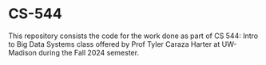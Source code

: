 # CS-544
This repository consists the code for the work done as part of CS 544: Intro to Big Data Systems class offered by Prof Tyler Caraza Harter at UW-Madison during the Fall 2024 semester.
